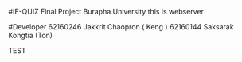 #IF-QUIZ Final Project Burapha University
this is webserver 

#Developer
62160246 Jakkrit Chaopron ( Keng )
62160144 Saksarak Kongtia (Ton)

TEST
